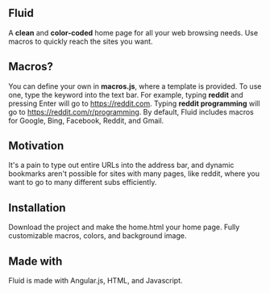 ## Fluid

A **clean** and **color-coded** home page for all your web browsing needs. Use macros to quickly reach
the sites you want.

## Macros?

You can define your own in **macros.js**, where a template is provided. To use one, type the keyword into the
text bar. For example, typing **reddit** and pressing Enter will go to https://reddit.com. Typing **reddit programming**
will go to https://reddit.com/r/programming. By default, Fluid includes macros for Google, Bing, Facebook, Reddit, and Gmail.

## Motivation

It's a pain to type out entire URLs into the address bar, and dynamic bookmarks aren't possible for sites with many pages, like reddit, where you want to go to many different subs efficiently.

## Installation

Download the project and make the home.html your home page. Fully customizable macros, colors, and background image.

## Made with

Fluid is made with Angular.js, HTML, and Javascript.
